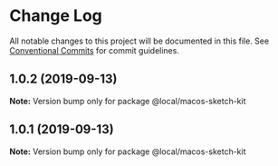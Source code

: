 # Change Log

All notable changes to this project will be documented in this file.
See [Conventional Commits](https://conventionalcommits.org) for commit guidelines.

## 1.0.2 (2019-09-13)

**Note:** Version bump only for package @local/macos-sketch-kit





## 1.0.1 (2019-09-13)

**Note:** Version bump only for package @local/macos-sketch-kit
